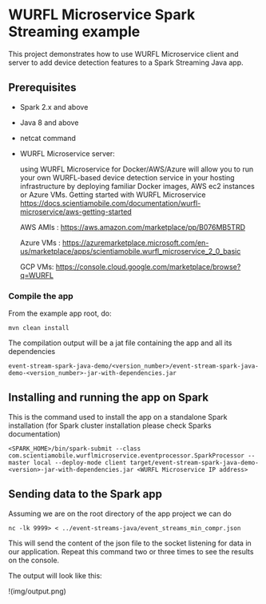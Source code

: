 # WURFL Microservice Spark Streaming example

This project demonstrates how to use WURFL Microservice client and server to add device detection features to a Spark Streaming Java app.

## Prerequisites

- Spark 2.x and above
- Java 8 and above
- netcat command
- WURFL Microservice server:

    using WURFL Microservice for Docker/AWS/Azure will allow you to run your own WURFL-based device detection service in your hosting infrastructure by deploying familiar Docker images, AWS ec2 instances or Azure VMs.
    Getting started with WURFL Microservice https://docs.scientiamobile.com/documentation/wurfl-microservice/aws-getting-started
    
    AWS AMIs :
    https://aws.amazon.com/marketplace/pp/B076MB5TRD
    
    Azure VMs :
    https://azuremarketplace.microsoft.com/en-us/marketplace/apps/scientiamobile.wurfl_microservice_2_0_basic
    
    GCP VMs: https://console.cloud.google.com/marketplace/browse?q=WURFL

### Compile the app
From the example app root, do:

`mvn clean install`

The compilation output will be a jat file containing the app and all its dependencies

`event-stream-spark-java-demo/<version_number>/event-stream-spark-java-demo-<version_number>-jar-with-dependencies.jar`

## Installing and running the app on Spark

This is the command used to install the app on a standalone Spark installation (for Spark cluster installation please check Sparks documentation)

`<SPARK_HOME>/bin/spark-submit --class com.scientiamobile.wurflmicroservice.eventprocessor.SparkProcessor --master local --deploy-mode client target/event-stream-spark-java-demo-<version>-jar-with-dependencies.jar <WURFL Microservice IP address>`

## Sending data to the Spark app 

Assuming we are on the root directory of the app project we can do 


`nc -lk 9999> < ../event-streams-java/event_streams_min_compr.json`

This will send the content of the json file to the socket listening for data in our application.
Repeat this command two or three times to see the results on the console.

The output will look like this:

!(img/output.png)